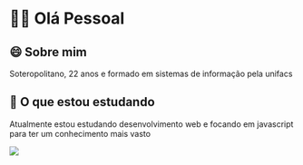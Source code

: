 # 👋🏽 Olá Pessoal

## 😄 Sobre mim
Soteropolitano, 22 anos e formado em sistemas de informação pela unifacs 

## 🌱 O que estou estudando
Atualmente estou estudando desenvolvimento web e focando em javascript para ter um conhecimento mais vasto 

<img src="https://github-readme-stats.vercel.app/api?username=leandromsilva&include_all_commits=true&count_private=true&show_icons=true"></img>

<!--
**leandromsilva/leandromsilva** is a ✨ _special_ ✨ repository because its `README.md` (this file) appears on your GitHub profile.

Here are some ideas to get you started:

- 🔭 I’m currently working on ...
- 🌱 I’m currently learning ...
- 👯 I’m looking to collaborate on ...
- 🤔 I’m looking for help with ...
- 💬 Ask me about ...
- 📫 How to reach me: ...
- 😄 Pronouns: ...
- ⚡ Fun fact: ...
-->
